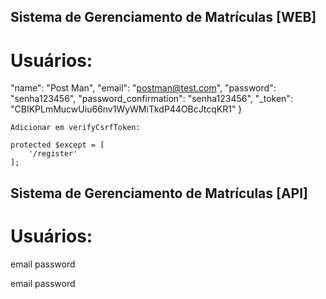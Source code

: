 ## Sistema de Gerenciamento de Matrículas [WEB]

# Usuários:

[criar]:
    {
        "name": "Post Man",
        "email": "postman@test.com",
        "password": "senha123456",
        "password_confirmation": "senha123456",
        "_token": "CBIKPLmMucwUiu66nv1WyWMiTkdP44OBcJtcqKR1"
    }

    Adicionar em verifyCsrfToken:

    protected $except = [
        '/register'
    ];

## Sistema de Gerenciamento de Matrículas [API]

# Usuários:

[Criar]:
    name
    email
    password

[Ver]:
    id

[Editar]:
    name
    email
    password

[Deletar]:
    id
